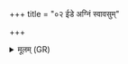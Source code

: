 +++
title = "०२ ईडे अग्निं स्वावसुम्"

+++
<details><summary>मूलम् (GR)</summary>

+++(PSK 20.30.2)+++ईडे अग्निं स्वावसुं नमोभिर्  
इह प्रसक्तो वि चयत् कृतं नः ।  
रथैर् इव प्र भरे वाजयद्भिः  
प्रदक्षिणं मरुतां स्तोमम् ऋध्याम् ॥
</details>
